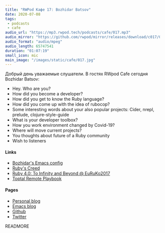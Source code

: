 ```yaml
---
title: "RWPod Кафе 17: Bozhidar Batsov"
date: 2020-07-08
tags:
 - podcasts
 - cafe
audio_url: "https://mp3.rwpod.tech/podcasts/cafe/017.mp3"
audio_mirror: "https://github.com/rwpod/mirror/releases/download/c017/017.mp3"
audio_format: "audio/mpeg"
audio_length: 65747541
duration: "01:07:19"
small_icon: mic
main_image: "/images/static/cafe/017.jpg"
---
```


Добрый день уважаемые слушатели. В гостях RWpod Cafe сегодня Bozhidar Batsov:

 - Hey. Who are you?
 - How did you become a developer?
 - How did you get to know the Ruby language?
 - How did you come up with the idea of rubocop?
 - Some interesting words about your also popular projects: Cider, nrepl, prelude, clojure-style-guide
 - What is your developer toolbox?
 - How you work environment changed by Covid-19?
 - Where will move current projects?
 - You thoughts about future of a Ruby community
 - Wish to listeners

#### Links

 - [Bozhidar's Emacs config](https://github.com/bbatsov/emacs.d)
 - [Ruby's Creed](https://metaredux.com/posts/2019/04/02/ruby-s-creed.html)
 - [Ruby 4.0: To Infinity and Beyond @ EuRuKo2017](https://www.youtube.com/watch?v=aFSuXUXRySc)
 - [Toptal Remote Playbook](https://www.toptal.com/remote-work-playbook)

#### Pages

 - [Personal blog](https://metaredux.com/)
 - [Emacs blog](https://emacsredux.com/)
 - [Github](https://github.com/bbatsov)
 - [Twitter](https://twitter.com/bbatsov)

READMORE
